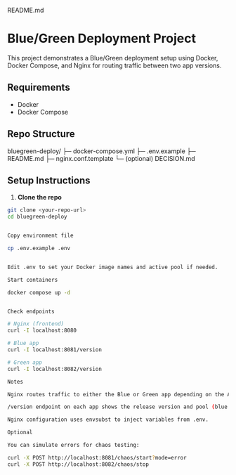 README.md
# Blue/Green Deployment Project

This project demonstrates a Blue/Green deployment setup using Docker, Docker Compose, and Nginx for routing traffic between two app versions.

## Requirements
- Docker
- Docker Compose

## Repo Structure


bluegreen-deploy/
├─ docker-compose.yml
├─ .env.example
├─ README.md
├─ nginx.conf.template
└─ (optional) DECISION.md


## Setup Instructions

1. **Clone the repo**
```bash
git clone <your-repo-url>
cd bluegreen-deploy


Copy environment file

cp .env.example .env


Edit .env to set your Docker image names and active pool if needed.

Start containers

docker compose up -d


Check endpoints

# Nginx (frontend)
curl -I localhost:8080

# Blue app
curl -I localhost:8081/version

# Green app
curl -I localhost:8082/version

Notes

Nginx routes traffic to either the Blue or Green app depending on the ACTIVE_POOL environment variable.

/version endpoint on each app shows the release version and pool (blue or green).

Nginx configuration uses envsubst to inject variables from .env.

Optional

You can simulate errors for chaos testing:

curl -X POST http://localhost:8081/chaos/start?mode=error
curl -X POST http://localhost:8082/chaos/stop


